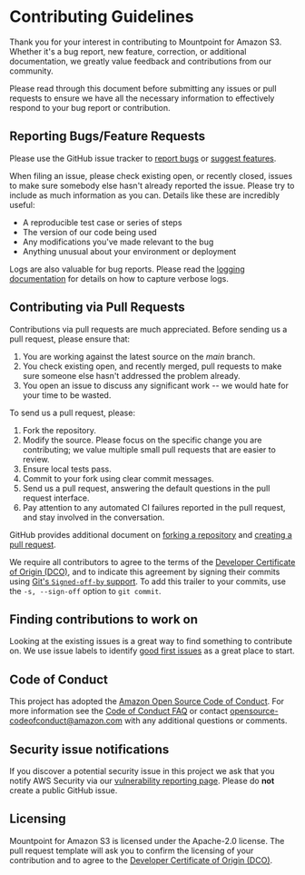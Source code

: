 # Contributing Guidelines

Thank you for your interest in contributing to Mountpoint for Amazon S3. Whether it's a bug report, new feature, correction, or additional documentation, we greatly value feedback and contributions from our community.

Please read through this document before submitting any issues or pull requests to ensure we have all the necessary
information to effectively respond to your bug report or contribution.

## Reporting Bugs/Feature Requests

Please use the GitHub issue tracker to [report bugs](https://github.com/awslabs/mountpoint-s3/issues/new?assignees=&labels=bug&template=bug-report.yml) or [suggest features](https://github.com/awslabs/mountpoint-s3/issues/new?assignees=&labels=enhancement&template=feature-request.yml).

When filing an issue, please check existing open, or recently closed, issues to make sure somebody else hasn't already
reported the issue. Please try to include as much information as you can. Details like these are incredibly useful:

* A reproducible test case or series of steps
* The version of our code being used
* Any modifications you've made relevant to the bug
* Anything unusual about your environment or deployment

Logs are also valuable for bug reports. Please read the [logging documentation](LOGGING.md) for details on how to capture verbose logs.

## Contributing via Pull Requests

Contributions via pull requests are much appreciated. Before sending us a pull request, please ensure that:

1. You are working against the latest source on the *main* branch.
2. You check existing open, and recently merged, pull requests to make sure someone else hasn't addressed the problem already.
3. You open an issue to discuss any significant work -- we would hate for your time to be wasted.

To send us a pull request, please:

1. Fork the repository.
2. Modify the source. Please focus on the specific change you are contributing; we value multiple small pull requests that are easier to review.
3. Ensure local tests pass.
4. Commit to your fork using clear commit messages.
5. Send us a pull request, answering the default questions in the pull request interface.
6. Pay attention to any automated CI failures reported in the pull request, and stay involved in the conversation.

GitHub provides additional document on [forking a repository](https://help.github.com/articles/fork-a-repo/) and
[creating a pull request](https://help.github.com/articles/creating-a-pull-request/).

We require all contributors to agree to the terms of the [Developer Certificate of Origin (DCO)](https://developercertificate.org/),
and to indicate this agreement by signing their commits using [Git's `Signed-off-by` support](https://git-scm.com/docs/git-commit#Documentation/git-commit.txt---signoff).
To add this trailer to your commits, use the `-s, --sign-off` option to `git commit`.

## Finding contributions to work on

Looking at the existing issues is a great way to find something to contribute on. We use issue labels to identify [good first issues](https://github.com/awslabs/mountpoint-s3/issues?q=is%3Aissue+is%3Aopen+label%3A%22good+first+issue%22) as a great place to start.

## Code of Conduct
This project has adopted the [Amazon Open Source Code of Conduct](https://aws.github.io/code-of-conduct).
For more information see the [Code of Conduct FAQ](https://aws.github.io/code-of-conduct-faq) or contact
opensource-codeofconduct@amazon.com with any additional questions or comments.

## Security issue notifications
If you discover a potential security issue in this project we ask that you notify AWS Security via our [vulnerability reporting page](http://aws.amazon.com/security/vulnerability-reporting/). Please do **not** create a public GitHub issue.

## Licensing

Mountpoint for Amazon S3 is licensed under the Apache-2.0 license. The pull request template will ask you to confirm the licensing of your contribution and to agree to the [Developer Certificate of Origin (DCO)](https://developercertificate.org/).
